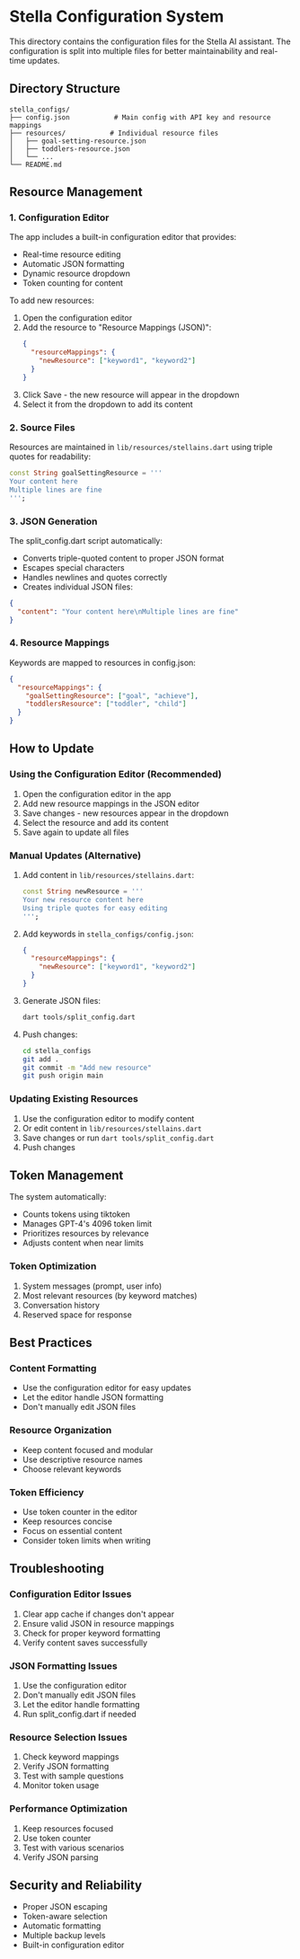 # Stella Configuration System

This directory contains the configuration files for the Stella AI assistant. The configuration is split into multiple files for better maintainability and real-time updates.

## Directory Structure

```
stella_configs/
├── config.json           # Main config with API key and resource mappings
├── resources/           # Individual resource files
│   ├── goal-setting-resource.json
│   ├── toddlers-resource.json
│   └── ...
└── README.md
```

## Resource Management

### 1. Configuration Editor
The app includes a built-in configuration editor that provides:
- Real-time resource editing
- Automatic JSON formatting
- Dynamic resource dropdown
- Token counting for content

To add new resources:
1. Open the configuration editor
2. Add the resource to "Resource Mappings (JSON)":
   ```json
   {
     "resourceMappings": {
       "newResource": ["keyword1", "keyword2"]
     }
   }
   ```
3. Click Save - the new resource will appear in the dropdown
4. Select it from the dropdown to add its content

### 2. Source Files
Resources are maintained in `lib/resources/stellains.dart` using triple quotes for readability:
```dart
const String goalSettingResource = '''
Your content here
Multiple lines are fine
''';
```

### 3. JSON Generation
The split_config.dart script automatically:
- Converts triple-quoted content to proper JSON format
- Escapes special characters
- Handles newlines and quotes correctly
- Creates individual JSON files:
```json
{
  "content": "Your content here\nMultiple lines are fine"
}
```

### 4. Resource Mappings
Keywords are mapped to resources in config.json:
```json
{
  "resourceMappings": {
    "goalSettingResource": ["goal", "achieve"],
    "toddlersResource": ["toddler", "child"]
  }
}
```

## How to Update

### Using the Configuration Editor (Recommended)

1. Open the configuration editor in the app
2. Add new resource mappings in the JSON editor
3. Save changes - new resources appear in the dropdown
4. Select the resource and add its content
5. Save again to update all files

### Manual Updates (Alternative)

1. Add content in `lib/resources/stellains.dart`:
   ```dart
   const String newResource = '''
   Your new resource content here
   Using triple quotes for easy editing
   ''';
   ```

2. Add keywords in `stella_configs/config.json`:
   ```json
   {
     "resourceMappings": {
       "newResource": ["keyword1", "keyword2"]
     }
   }
   ```

3. Generate JSON files:
   ```bash
   dart tools/split_config.dart
   ```

4. Push changes:
   ```bash
   cd stella_configs
   git add .
   git commit -m "Add new resource"
   git push origin main
   ```

### Updating Existing Resources

1. Use the configuration editor to modify content
2. Or edit content in `lib/resources/stellains.dart`
3. Save changes or run `dart tools/split_config.dart`
4. Push changes

## Token Management

The system automatically:
- Counts tokens using tiktoken
- Manages GPT-4's 4096 token limit
- Prioritizes resources by relevance
- Adjusts content when near limits

### Token Optimization
1. System messages (prompt, user info)
2. Most relevant resources (by keyword matches)
3. Conversation history
4. Reserved space for response

## Best Practices

### Content Formatting
- Use the configuration editor for easy updates
- Let the editor handle JSON formatting
- Don't manually edit JSON files

### Resource Organization
- Keep content focused and modular
- Use descriptive resource names
- Choose relevant keywords

### Token Efficiency
- Use token counter in the editor
- Keep resources concise
- Focus on essential content
- Consider token limits when writing

## Troubleshooting

### Configuration Editor Issues
1. Clear app cache if changes don't appear
2. Ensure valid JSON in resource mappings
3. Check for proper keyword formatting
4. Verify content saves successfully

### JSON Formatting Issues
1. Use the configuration editor
2. Don't manually edit JSON files
3. Let the editor handle formatting
4. Run split_config.dart if needed

### Resource Selection Issues
1. Check keyword mappings
2. Verify JSON formatting
3. Test with sample questions
4. Monitor token usage

### Performance Optimization
1. Keep resources focused
2. Use token counter
3. Test with various scenarios
4. Verify JSON parsing

## Security and Reliability
- Proper JSON escaping
- Token-aware selection
- Automatic formatting
- Multiple backup levels
- Built-in configuration editor
